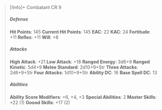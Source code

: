 > [!info]+ Combatant CR 9
> ##### Defense
> **Hit Points**: 145
> **Current Hit Points**: 145
> **EAC**: 22
> **KAC**: 24
> **Fortitude**: +11
> **Reflex**: +11
> **Will**: +8
> ##### Attacks
> **High Attack**: +21
> **Low Attack**: +18
> **Ranged Energy**: 3d6+9
> **Ranged Kinetic**: 5d4+9
> **Melee Standard**: 2d10+9+Str
> **Three Attacks**: 2d6+9+Str
> **Four Attacks**: 1d10+9+Str
> **Ability DC**: 16
> **Base Spell DC**: 13
> ##### Abilities
> **Ability Score Modifiers**: +6, +4, +3
> **Special Abilities**: 2
> **Master Skills**: +22 (1)
> **Goood Skills**: +17 (2)
